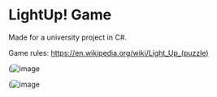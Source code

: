 # LightUp! Game
Made for a university project in C#.

Game rules: https://en.wikipedia.org/wiki/Light_Up_(puzzle)

(![image](https://github.com/hoftom/LightUp/assets/61198497/2b16485b-b5b2-4977-8942-b862affbf1d8)

(![image](https://github.com/hoftom/LightUp/assets/61198497/5f518b36-045c-421e-94ba-0e35e0c00609)
